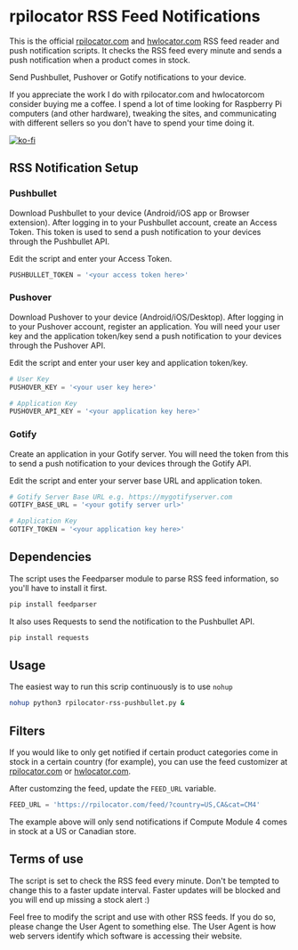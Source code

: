 # rpilocator RSS Feed Notifications

This is the official <a href="https://rpilocator.com" target="_blank">rpilocator.com</a> and <a href="https://hwlocator.com" target="_blank">hwlocator.com</a> RSS feed reader and push notification scripts. It checks the RSS feed every minute and sends a push notification when a product comes in stock.

Send Pushbullet, Pushover or Gotify notifications to your device.

If you appreciate the work I do with rpilocator.com and hwlocatorcom consider buying me a coffee. I spend a lot of time looking for Raspberry Pi computers (and other hardware), tweaking the sites, and communicating with different sellers so you don't have to spend your time doing it.

[![ko-fi](https://ko-fi.com/img/githubbutton_sm.svg)](https://ko-fi.com/J3J6BINRX)

## RSS Notification Setup

### Pushbullet

Download Pushbullet to your device (Android/iOS app or Browser extension). After logging in to your Pushbullet account, create an Access Token. This token is used to send a push notification to your devices through the Pushbullet API.

Edit the script and enter your Access Token.

```python
PUSHBULLET_TOKEN = '<your access token here>'
```

### Pushover
Download Pushover to your device (Android/iOS/Desktop). After logging in to your Pushover account, register an application. You will need your user key and the application token/key send a push notification to your devices through the Pushover API.

Edit the script and enter your user key and application token/key.

```python
# User Key
PUSHOVER_KEY = '<your user key here>'

# Application Key
PUSHOVER_API_KEY = '<your application key here>'
```

### Gotify
Create an application in your Gotify server. You will need the token from this to send a push notification to your devices through the Gotify API.

Edit the script and enter your server base URL and application token.

```python
# Gotify Server Base URL e.g. https://mygotifyserver.com
GOTIFY_BASE_URL = '<your gotify server url>'

# Application Key
GOTIFY_TOKEN = '<your application key here>'
```

## Dependencies

The script uses the Feedparser module to parse RSS feed information, so you'll have to install it first.

```python
pip install feedparser
```

It also uses Requests to send the notification to the Pushbullet API.

```python
pip install requests
```
## Usage

The easiest way to run this scrip continuously is to use ```nohup```

```bash
nohup python3 rpilocator-rss-pushbullet.py &
```


## Filters

If you would like to only get notified if certain product categories come in stock in a certain country (for example), you can use the feed customizer at <a href="https://rpilocator.com/about.cfm" target="_blank">rpilocator.com</a> or <a href="https://hwlocator.com/about.cfm" target="_blank">hwlocator.com</a>.

After customzing the feed, update the ```FEED_URL``` variable.

```python
FEED_URL = 'https://rpilocator.com/feed/?country=US,CA&cat=CM4'

```

The example above will only send notifications if Compute Module 4 comes in stock at a US or Canadian store.

## Terms of use

The script is set to check the RSS feed every minute. Don't be tempted to change this to a faster update interval. Faster updates will be blocked and you
will end up missing a stock alert :)

Feel free to modify the script and use with other RSS feeds. If you do so, please change the User Agent to something else. The User Agent is how web servers
identify which software is accessing their website.
